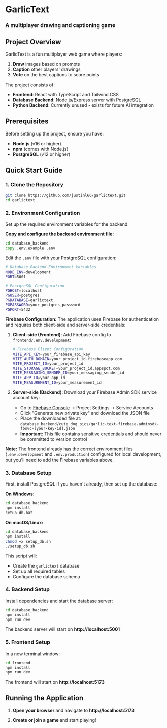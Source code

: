# GarlicText
### A multiplayer drawing and captioning game

## Project Overview
GarlicText is a fun multiplayer web game where players:
1. **Draw** images based on prompts
2. **Caption** other players' drawings  
3. **Vote** on the best captions to score points

The project consists of:
- **Frontend**: React with TypeScript and Tailwind CSS
- **Database Backend**: Node.js/Express server with PostgreSQL
- **Python Backend**: Currently unused - exists for future AI integration

## Prerequisites
Before setting up the project, ensure you have:
- **Node.js** (v16 or higher)
- **npm** (comes with Node.js)
- **PostgreSQL** (v12 or higher)

## Quick Start Guide

### 1. Clone the Repository
```bash
git clone https://github.com/justinl66/garlictext.git
cd garlictext
```

### 2. Environment Configuration
Set up the required environment variables for the backend:

**Copy and configure the backend environment file:**
```cmd
cd database_backend
copy .env.example .env
```

Edit the `.env` file with your PostgreSQL configuration:
```bash
# Database Backend Environment Variables
NODE_ENV=development
PORT=5001

# PostgreSQL Configuration
PGHOST=localhost
PGUSER=postgres
PGDATABASE=garlictext
PGPASSWORD=your_postgres_password
PGPORT=5432
```

**Firebase Configuration:**
The application uses Firebase for authentication and requires both client-side and server-side credentials:

1. **Client-side (Frontend)**: Add Firebase config to `frontend/.env.development`:
   ```bash
   # Firebase Client Configuration
   VITE_API_KEY=your_firebase_api_key
   VITE_AUTH_DOMAIN=your_project_id.firebaseapp.com
   VITE_PROJECT_ID=your_project_id
   VITE_STORAGE_BUCKET=your_project_id.appspot.com
   VITE_MESSAGING_SENDER_ID=your_messaging_sender_id
   VITE_APP_ID=your_app_id
   VITE_MEASUREMENT_ID=your_measurement_id
   ```

2. **Server-side (Backend)**: Download your Firebase Admin SDK service account key:
   - Go to [Firebase Console](https://console.firebase.google.com/) → Project Settings → Service Accounts
   - Click "Generate new private key" and download the JSON file
   - Place the downloaded file at: `database_backend/cute_dog_pics/garlic-text-firebase-adminsdk-fbsvc-[your-key-id].json`
   - **Important**: This file contains sensitive credentials and should never be committed to version control

**Note:** The frontend already has the correct environment files (`.env.development` and `.env.production`) configured for local development, but you'll need to add the Firebase variables above.

### 3. Database Setup
First, install PostgreSQL if you haven't already, then set up the database:

**On Windows:**
```cmd
cd database_backend
npm install
setup_db.bat
```

**On macOS/Linux:**
```bash
cd database_backend
npm install
chmod +x setup_db.sh
./setup_db.sh
```

This script will:
- Create the `garlictext` database
- Set up all required tables
- Configure the database schema

### 4. Backend Setup
Install dependencies and start the database server:
```cmd
cd database_backend
npm install
npm run dev
```

The backend server will start on **http://localhost:5001**

### 5. Frontend Setup
In a new terminal window:
```cmd
cd frontend
npm install
npm run dev
```

The frontend will start on **http://localhost:5173**

## Running the Application

1. **Open your browser** and navigate to **http://localhost:5173**

2. **Create or join a game** and start playing!

